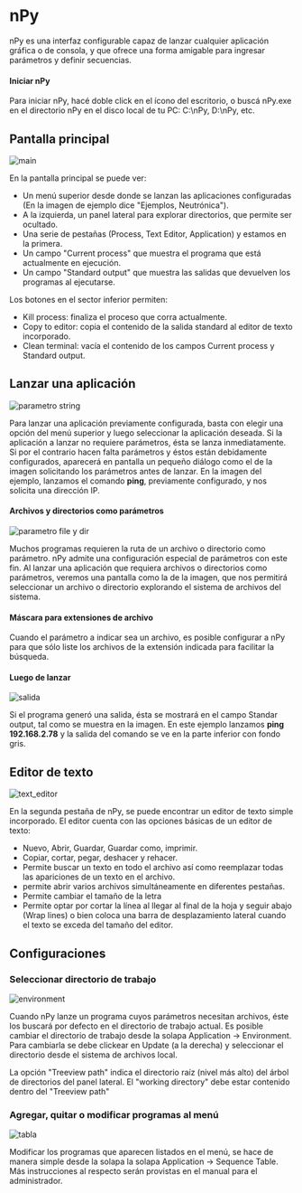 # nPy
nPy es una interfaz configurable capaz de lanzar cualquier aplicación gráfica o de consola, y que ofrece una forma amigable para ingresar parámetros y definir secuencias.

#### Iniciar nPy
Para iniciar nPy, hacé doble click en el ícono del escritorio, o buscá nPy.exe en el directorio nPy en el disco local de tu PC: C:\nPy\, D:\nPy\, etc.

## Pantalla principal
![main](https://user-images.githubusercontent.com/4999277/58023510-53e39000-7ae6-11e9-85ba-ca8a580b49aa.png)

En la pantalla principal se puede ver:
 - Un menú superior desde donde se lanzan las aplicaciones configuradas (En la imagen de ejemplo dice "Ejemplos, Neutrónica").
 - A la izquierda, un panel lateral para explorar directorios, que permite ser ocultado.
 - Una serie de pestañas (Process, Text Editor, Application) y estamos en la primera.
 - Un campo "Current process" que muestra el programa que está actualmente en ejecución.
 - Un campo "Standard output" que muestra las salidas que devuelven los programas al ejecutarse.

Los botones en el sector inferior permiten:
 - Kill process: finaliza el proceso que corra actualmente.
 - Copy to editor: copia el contenido de la salida standard al editor de texto incorporado.
 - Clean terminal: vacía el contenido de los campos Current process y Standard output.

## Lanzar una aplicación
![parametro string](https://user-images.githubusercontent.com/4999277/58023504-534af980-7ae6-11e9-8a57-c79dc2457b28.png)

Para lanzar una aplicación previamente configurada, basta con elegir una opción del menú superior y luego seleccionar la aplicación deseada. Si la aplicación a lanzar no requiere parámetros, ésta se lanza inmediatamente. Si por el contrario hacen falta parámetros y éstos están debidamente configurados, aparecerá en pantalla un pequeño diálogo como el de la imagen solicitando los parámetros antes de lanzar. En la imagen del ejemplo, lanzamos el comando **ping**, previamente configurado, y nos solicita una dirección IP.

#### Archivos y directorios como parámetros

![parametro file y dir](https://user-images.githubusercontent.com/4999277/58023503-534af980-7ae6-11e9-8628-7c36b1ddec8c.png)

Muchos programas requieren la ruta de un archivo o directorio como parámetro. nPy admite una configuración especial de parámetros con este fin. Al lanzar una aplicación que requiera archivos o directorios como parámetros, veremos una pantalla como la de la imagen, que nos permitirá seleccionar un archivo o directorio explorando el sistema de archivos del sistema.

#### Máscara para extensiones de archivo

Cuando el parámetro a indicar sea un archivo, es posible configurar a nPy para que sólo liste los archivos de la extensión indicada para facilitar la búsqueda.

#### Luego de lanzar

![salida](https://user-images.githubusercontent.com/4999277/58023505-534af980-7ae6-11e9-8dad-f44e25af20e2.png)

Si el programa generó una salida, ésta se mostrará en el campo Standar output, tal como se muestra en la imagen. En este ejemplo lanzamos **ping 192.168.2.78** y la salida del comando se ve en la parte inferior con fondo gris.

## Editor de texto

![text_editor](https://user-images.githubusercontent.com/4999277/58023509-53e39000-7ae6-11e9-9ba7-297360d4a96f.png)

En la segunda pestaña de nPy, se puede encontrar un editor de texto simple incorporado. El editor cuenta con las opciones básicas de un editor de texto:
 - Nuevo, Abrir, Guardar, Guardar como, imprimir.
 - Copiar, cortar, pegar, deshacer y rehacer.
 - Permite buscar un texto en todo el archivo así como reemplazar todas las apariciones de un texto en el archivo.
 - permite abrir varios archivos simultáneamente en diferentes pestañas.
 - Permite cambiar el tamaño de la letra
 - Permite optar por cortar la línea al llegar al final de la hoja y seguir abajo (Wrap lines) o bien coloca una barra de desplazamiento lateral cuando el texto se exceda del tamaño del editor.

## Configuraciones

### Seleccionar directorio de trabajo

![environment](https://user-images.githubusercontent.com/4999277/58023507-53e39000-7ae6-11e9-8255-9f181a3b7780.png)

Cuando nPy lanze un programa cuyos parámetros necesitan archivos, éste los buscará por defecto en el directorio de trabajo actual. Es posible cambiar el directorio de trabajo desde la solapa Application -> Environment. Para cambiarla se debe clickear en Update (a la derecha) y seleccionar el directorio desde el sistema de archivos local.

La opción "Treeview path" indica el directorio raíz (nivel más alto) del árbol de directorios del panel lateral. El "working directory" debe estar contenido dentro del "Treeview path"

### Agregar, quitar o modificar programas al menú

![tabla](https://user-images.githubusercontent.com/4999277/58023506-534af980-7ae6-11e9-8e9b-95cf9048b957.png)

Modificar los programas que aparecen listados en el menú, se hace de manera simple desde la solapa la solapa Application -> Sequence Table. Más instrucciones al respecto serán provistas en el manual para el administrador.

